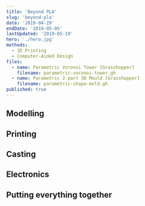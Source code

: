 ```yaml
---
title: 'Beyond PLA'
slug: 'beyond-pla'
date: '2019-04-29'
endDate: '2019-05-05'
lastUpdated: '2019-05-19'
hero: './hero.jpg'
methods:
  - 3D Printing
  - Computer-Aided Design
files:
  - name: Parametric Voronoi Tower [Grasshopper]
    filename: parametric-voronoi-tower.gh
  - name: Parametric 2-part 3D Mould [Grasshopper]
    filename: parametric-shape-mold.gh
published: true
---
```


## Modelling

## Printing

## Casting

## Electronics

## Putting everything together

